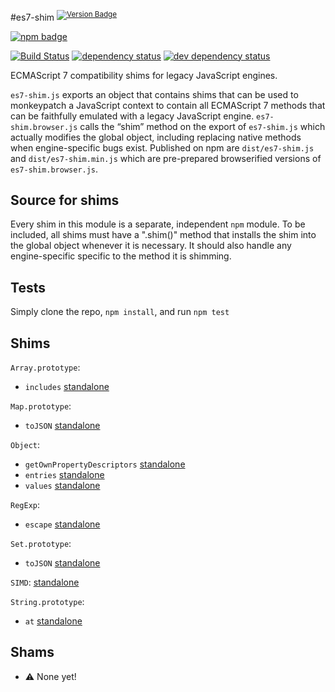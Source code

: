 #es7-shim <sup>[![Version Badge][2]][1]</sup>

[![npm badge][9]][1]

[![Build Status][3]][4] [![dependency status][5]][6]  [![dev dependency status][7]][8]

ECMAScript 7 compatibility shims for legacy JavaScript engines.

`es7-shim.js` exports an object that contains shims that can be used to monkeypatch a JavaScript context to contain all ECMAScript 7 methods that can be faithfully emulated with a legacy JavaScript engine.
`es7-shim.browser.js` calls the “shim” method on the export of `es7-shim.js` which actually modifies the global object, including replacing native methods when engine-specific bugs exist.
Published on npm are `dist/es7-shim.js` and `dist/es7-shim.min.js` which are pre-prepared browserified versions of `es7-shim.browser.js`.

## Source for shims
Every shim in this module is a separate, independent `npm` module.
To be included, all shims must have a ".shim()" method that installs the shim into the global object whenever it is necessary. It should also handle any engine-specific specific to the method it is shimming.

## Tests
Simply clone the repo, `npm install`, and run `npm test`

## Shims

`Array.prototype`:
 * `includes` [standalone][npm-includes-url]

`Map.prototype`:
 * `toJSON` [standalone][map-tojson-url]

`Object`:
 * `getOwnPropertyDescriptors` [standalone][npm-get-descriptors-url]
 * `entries` [standalone][object-entries-url]
 * `values` [standalone][object-values-url]

`RegExp`:
 * `escape` [standalone][regexp-escape-url]

`Set.prototype`:
 * `toJSON` [standalone][set-tojson-url]

`SIMD`: [standalone][simd-url]

`String.prototype`:
 * `at` [standalone][string-at-url]

## Shams

* :warning: None yet!

[1]: https://npmjs.org/package/es7-shim
[2]: http://versionbadg.es/es-shims/es7-shim.svg
[3]: https://travis-ci.org/es-shims/es7-shim.svg
[4]: https://travis-ci.org/es-shims/es7-shim
[5]: https://david-dm.org/es-shims/es7-shim.png
[6]: https://david-dm.org/es-shims/es7-shim
[7]: https://david-dm.org/es-shims/es7-shim/dev-status.png
[8]: https://david-dm.org/es-shims/es7-shim#info=devDependencies
[9]: https://nodei.co/npm/es7-shim.png?downloads=true&stars=true
[npm-includes-url]: https://www.npmjs.com/package/array-includes
[npm-get-descriptors-url]: https://www.npmjs.com/package/object.getownpropertydescriptors
[map-tojson-url]: https://www.npmjs.com/package/map-tojson
[regexp-escape-url]: https://www.npmjs.com/package/regexp.escape
[set-tojson-url]: https://www.npmjs.com/package/set-tojson
[simd-url]: https://www.npmjs.com/package/simd
[string-at-url]: https://www.npmjs.com/package/string-at
[object-entries-url]: https://www.npmjs.com/package/object.entries
[object-values-url]: https://www.npmjs.com/package/object.values
